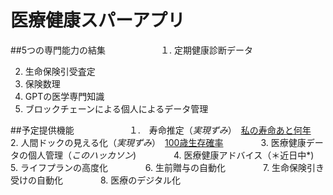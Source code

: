 # 医療健康スパーアプリ

##5つの専門能力の結集　　　　
　　１. 定期健康診断データ　
  
 2. 生命保険引受査定
　　　
 4. 保険数理
　　　
 6. GPTの医学専門知識
　　　
 8. ブロックチェーンによる個人によるデータ管理　　　　　　
　　
  
##予定提供機能　　　　
　　１.　寿命推定（*実現ずみ*）　[私の寿命あと何年](https://insharerance.com/gv/jyumyo)　　　　
 2. 人間ドックの見える化（*実現ずみ*）　[100歳生存確率](https://insharerance.com/gv/jyumyo)　　　　
 3. 医療健康データの個人管理（*このハッカソン*)　　　　
 4. 医療健康アドバイス（＊近日中*)　　　　
 5. ライフプランの高度化　　　　
 6. 生前贈与の自動化　　　　
 7. 生命保険引き受けの自動化　　　　
 8. 医療のデジタル化　　　　



 
 

